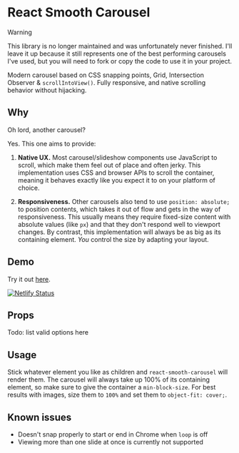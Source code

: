 # React Smooth Carousel

> [!WARNING]
> This library is no longer maintained and was unfortunately never finished. I'll leave it up because it still represents one of the best performing carousels I've used, but you will need to fork or copy the code to use it in your project.

Modern carousel based on CSS snapping points, Grid, Intersection
Observer & `scrollIntoView()`. Fully responsive, and native scrolling behavior
without hijacking.

## Why

Oh lord, another carousel?

Yes. This one aims to provide:

1. **Native UX.** Most carousel/slideshow components use JavaScript to scroll, which make them feel out of place and often jerky. This implementation uses CSS and browser APIs to scroll the container, meaning it behaves exactly like you expect it to on your platform of choice.

2. **Responsiveness.** Other carousels also tend to use `position: absolute;` to position contents, which takes it out of flow and gets in the way of responsiveness. This usually means they require fixed-size content with absolute values (like `px`) and that they don't respond well to viewport changes. By contrast, this implementation will always be as big as its containing element. _You_ control the size by adapting your layout.

## Demo

Try it out [here](https://react-smooth-carousel.netlify.app).

[![Netlify Status](https://api.netlify.com/api/v1/badges/c63a653a-6521-4e1c-b3da-36e741f40463/deploy-status)](https://app.netlify.com/sites/react-smooth-carousel/deploys)

## Props

Todo: list valid options here

## Usage

Stick whatever element you like as children and `react-smooth-carousel` will render them. The carousel will always take up 100% of its containing element, so make sure to give the container a `min-block-size`. For best results with images, size them to `100%` and set them to `object-fit: cover;`.

## Known issues

- Doesn't snap properly to start or end in Chrome when `loop` is off
- Viewing more than one slide at once is currently not supported
